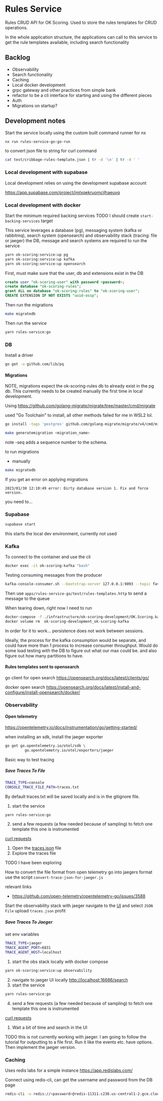 # Rules Service

Rules CRUD API for OK Scoring. Used to store the rules templates for CRUD operations.

In the whole application structure, the applications can call to this service to get the rule templates available,
including search functionality

## Backlog

- Observability
- Search functionality
- Caching
- Local docker development
- grpc gateway and other practices from simple bank
- refactor to be a cli interface for starting and using the different pieces
- Auth
- Migrations on startup?

## Development notes

Start the service locally using the custom built command runner for nx

```bash
nx run rules-service-go:go-run
```

to convert json file to string for curl command

```bash
cat test/cribbage-rules-template.json | tr -d '\n' | tr -d ' '
```

### Local development with supabase

Local development relies on using the development supabase account

<https://app.supabase.com/project/jmlxqekruomcjlhaeuyq>

### Local development with docker

Start the minimum required backing services
TODO I should create `start-backing-services` target

This service leverages a database (pg), messaging system (kafka or rabbitmq), search system (opensearch) and observability stack (tracing: file or jaeger)
the DB, message and search systems are required to run the service

```bash
yarn ok-scoring:service:up pg
yarn ok-scoring:service:up kafka
yarn ok-scoring:service:up opensearch
```

First, must make sure that the user, db and extensions exist in the DB

```sql
create user "ok-scoring-user" with password <password>;
create database "ok-scoring-rules";
grant ALL on database "ok-scoring-rules" to "ok-scoring-user";
CREATE EXTENSION IF NOT EXISTS "uuid-ossp";
```

Then run the migrations

```bash
make migratedb
```

Then run the service

```bash
yarn rules-service:go
```

### DB

Install a driver

```bash
go get -u github.com/lib/pq
```

#### Migrations

NOTE, migrations expect the ok-scoring-rules db to already exist in the pg db. This currently needs to be created manually the first time in local development.

Using <https://github.com/golang-migrate/migrate/tree/master/cmd/migrate>

used "Go Toolchain" to install, all other methods failed for me in WSL2 lol.

```bash
go install -tags 'postgres' github.com/golang-migrate/migrate/v4/cmd/migrate@latest
```

```bash
make generatemigration <migration_name>
```

note -seq adds a sequence number to the schema.

to run migrations

- manually

```bash
make migratedb
```

If you get an error on applying migrations

```text
2023/01/30 12:10:49 error: Dirty database version 1. Fix and force version.
```

you need to...

### Supabase

```bash
supabase start
```

this starts the local dev environment, currently not used

### Kafka

To connect to the container and use the cli

```bash
docker exec -it ok-scoring-kafka "bash"
```

Testing consuming messages from the producer

```bash
kafka-console-consumer.sh --bootstrap-server 127.0.0.1:9093 --topic favoriterulestemplates --group ok-scoring-rules-service
```

Then use `apps/rules-service-go/test/rules-templates.http` to send a message to the queue

When tearing down, right now I need to run

```bash
docker-compose -f ./infrastructure/ok-scoring-development/OK.Scoring.kafka.docker-compose.yml rm
docker volume rm  ok-scoring-development_ok-scoring-kafka
```

In order for it to work... persistence does not work between sessions.

Ideally, the process for the kafka consumption would be separate, and could have more than 1 process to increase consumer throughput.
Would do some load testing with the DB to figure out what our max could be. and also figure out how many partitions to have.

#### Rules templates sent to opensearch

go client for open search <https://opensearch.org/docs/latest/clients/go/>

docker open search <https://opensearch.org/docs/latest/install-and-configure/install-opensearch/docker/>

### Observability

#### Open telemetry

<https://opentelemetry.io/docs/instrumentation/go/getting-started/>

when installing an sdk, install the jaeger exporter

```bash
go get go.opentelemetry.io/otel/sdk \
         go.opentelemetry.io/otel/exporters/jaeger
```

Basic way to test tracing

##### Save Traces To File

```bash
TRACE_TYPE=console
CONSOLE_TRACE_FILE_PATH=traces.txt
```

By default traces.txt will be saved locally and is in the gitignore file.

1. start the service

  ```bash
  yarn rules-service:go
  ```

2. send a few requests (a few needed because of sampling) to fetch one template this one is instrumented

[curl requests](./test/rules-templates.http)

1. Open the [traces.json](./src/cmd/api/traces.json) file
2. Explore the traces file

TODO I have been exploring

How to convert the file format from open telemetry go into jaegers format
use the script `convert-trace-json-for-jaeger.js`

relevant links

- <https://github.com/open-telemetry/opentelemetry-go/issues/3588>

Start the observability stack with jaeger
navigate to the [UI](http://localhost:16686/search) and select `JSON File`
upload `traces.json`
profit

##### Save Traces To Jaeger

set env variables

```bash
TRACE_TYPE=jaeger
TRACE_AGENT_PORT=6831
TRACE_AGENT_HOST=localhost
```

1. start the obs stack locally with docker compose

```bash
yarn ok-scoring:service:up observability
```

2. navigate to jaeger UI locally <http://localhost:16686/search>
3. start the service

```bash
yarn rules-service:go
```

4. send a few requests (a few needed because of sampling) to fetch one template this one is instrumented

[curl requests](./test/rules-templates.http)

1. Wait a bit of time and search in the UI

TODO this is not currently working with jaeger. I am going to follow the tutorial for outputting to a file first.
Run it like the events etc. have options. Then implement the jaeger version.

### Caching

Uses redis labs for a simple instance <https://app.redislabs.com/>

Connect using redis-cli, can get the username and password from the DB page

```bash
redis-cli -u redis://<password>@redis-11311.c238.us-central1-2.gce.cloud.redislabs.com:11311
```
